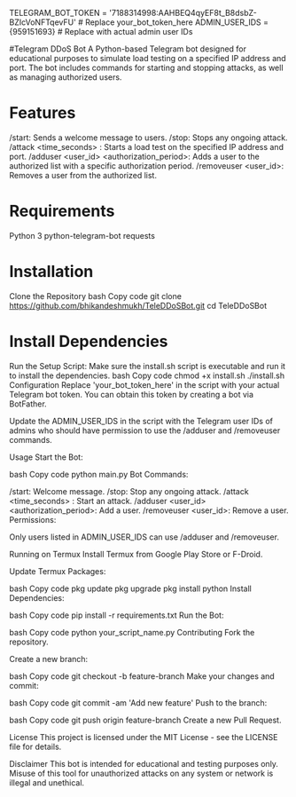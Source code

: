 TELEGRAM_BOT_TOKEN = '7188314998:AAHBEQ4qyEF8t_B8dsbZ-BZIcVoNFTqevFU' # Replace your_bot_token_here
ADMIN_USER_IDS = {959151693}  # Replace with actual admin user IDs

#Telegram DDoS Bot
A Python-based Telegram bot designed for educational purposes to simulate load testing on a specified IP address and port. The bot includes commands for starting and stopping attacks, as well as managing authorized users.

# Features
/start: Sends a welcome message to users.
/stop: Stops any ongoing attack.
/attack <IP> <port> <time_seconds> <threads>: Starts a load test on the specified IP address and port.
/adduser <user_id> <authorization_period>: Adds a user to the authorized list with a specific authorization period.
/removeuser <user_id>: Removes a user from the authorized list.

# Requirements
Python 3
python-telegram-bot
requests

# Installation
Clone the Repository
bash
Copy code
git clone https://github.com/bhikandeshmukh/TeleDDoSBot.git
cd TeleDDoSBot

# Install Dependencies
Run the Setup Script: Make sure the install.sh script is executable and run it to install the dependencies.
bash
Copy code
chmod +x install.sh
./install.sh
Configuration
Replace 'your_bot_token_here' in the script with your actual Telegram bot token. You can obtain this token by creating a bot via BotFather.

Update the ADMIN_USER_IDS in the script with the Telegram user IDs of admins who should have permission to use the /adduser and /removeuser commands.

Usage
Start the Bot:

bash
Copy code
python main.py
Bot Commands:

/start: Welcome message.
/stop: Stop any ongoing attack.
/attack <IP> <port> <time_seconds> <threads>: Start an attack.
/adduser <user_id> <authorization_period>: Add a user.
/removeuser <user_id>: Remove a user.
Permissions:

Only users listed in ADMIN_USER_IDS can use /adduser and /removeuser.

Running on Termux
Install Termux from Google Play Store or F-Droid.

Update Termux Packages:

bash
Copy code
pkg update
pkg upgrade
pkg install python
Install Dependencies:

bash
Copy code
pip install -r requirements.txt
Run the Bot:

bash
Copy code
python your_script_name.py
Contributing
Fork the repository.

Create a new branch:

bash
Copy code
git checkout -b feature-branch
Make your changes and commit:

bash
Copy code
git commit -am 'Add new feature'
Push to the branch:

bash
Copy code
git push origin feature-branch
Create a new Pull Request.

License
This project is licensed under the MIT License - see the LICENSE file for details.

Disclaimer
This bot is intended for educational and testing purposes only. Misuse of this tool for unauthorized attacks on any system or network is illegal and unethical.
